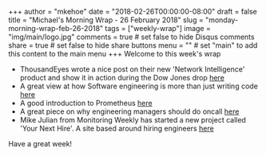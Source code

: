 +++
author = "mkehoe"
date = "2018-02-26T00:00:00-08:00"
draft = false
title = "Michael's Morning Wrap - 26 February 2018"
slug = "monday-morning-wrap-feb-26-2018"
tags = ["weekly-wrap"]
image = "img/main/logo.jpg"
comments = true     # set false to hide Disqus comments
share = true        # set false to hide share buttons
menu = ""           # set "main" to add this content to the main menu
+++
Welcome to this week's wrap

* ThousandEyes wrote a nice post on their new 'Network Intelligence' product and show it in action during the Dow Jones drop [here]([https://blog.thousandeyes.com/a-tale-of-two-trading-sites-told-by-network-monitoring/)
* A great view at how Software engineering is more than just writing code [here](https://medium.com/blacklane-engineering/the-heart-of-being-an-engineer-b97a1039acfb)
* A good introduction to Prometheus [here](https://kjanshair.github.io/2018/02/20/prometheus-monitoring/)
* A great piece on why engineering managers should do oncall [here](https://blog.usejournal.com/why-as-a-netflix-infrastructure-manager-am-i-on-call-bdc551ac01fe)
* Mike Julian from Monitoring Weekly has started a new project called 'Your Next Hire'. A site based around hiring engineers [here](https://www.yournexthire.io/)

Have a great week!
